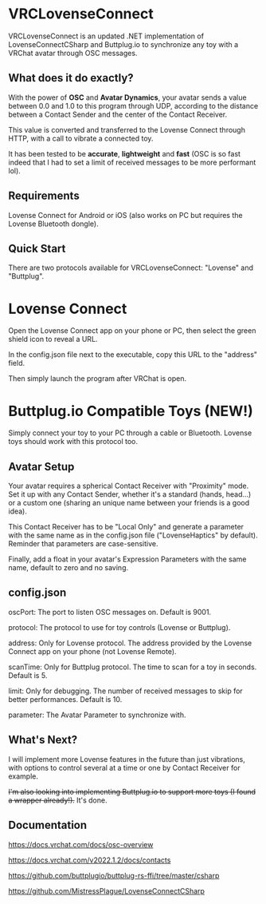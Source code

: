 # VRCLovenseConnect
VRCLovenseConnect is an updated .NET implementation of LovenseConnectCSharp and Buttplug.io to synchronize any toy with a VRChat avatar through OSC messages.

## What does it do exactly?
With the power of **OSC** and **Avatar Dynamics**, your avatar sends a value between 0.0 and 1.0 to this program through UDP, according to the distance between a Contact Sender and the center of the Contact Receiver.

This value is converted and transferred to the Lovense Connect through HTTP, with a call to vibrate a connected toy.

It has been tested to be **accurate**, **lightweight** and **fast** (OSC is so fast indeed that I had to set a limit of received messages to be more performant lol).

## Requirements
Lovense Connect for Android or iOS (also works on PC but requires the Lovense Bluetooth dongle).

## Quick Start
There are two protocols available for VRCLovenseConnect: "Lovense" and "Buttplug".

# Lovense Connect
Open the Lovense Connect app on your phone or PC, then select the green shield icon to reveal a URL.

In the config.json file next to the executable, copy this URL to the "address" field.

Then simply launch the program after VRChat is open.

# Buttplug.io Compatible Toys (NEW!)
Simply connect your toy to your PC through a cable or Bluetooth. Lovense toys should work with this protocol too.

## Avatar Setup
Your avatar requires a spherical Contact Receiver with "Proximity" mode. Set it up with any Contact Sender, whether it's a standard (hands, head...) or a custom one (sharing an unique name between your friends is a good idea).

This Contact Receiver has to be "Local Only" and generate a parameter with the same name as in the config.json file ("LovenseHaptics" by default). Reminder that parameters are case-sensitive.

Finally, add a float in your avatar's Expression Parameters with the same name, default to zero and no saving.

## config.json
oscPort: The port to listen OSC messages on. Default is 9001.

protocol: The protocol to use for toy controls (Lovense or Buttplug).

address: Only for Lovense protocol. The address provided by the Lovense Connect app on your phone (not Lovense Remote).

scanTime: Only for Buttplug protocol. The time to scan for a toy in seconds. Default is 5.

limit: Only for debugging. The number of received messages to skip for better performances. Default is 10.

parameter: The Avatar Parameter to synchronize with.

## What's Next?
I will implement more Lovense features in the future than just vibrations, with options to control several at a time or one by Contact Receiver for example.

~~I'm also looking into implementing Buttplug.io to support more toys (I found a wrapper already!).~~ It's done.

## Documentation
https://docs.vrchat.com/docs/osc-overview

https://docs.vrchat.com/v2022.1.2/docs/contacts

https://github.com/buttplugio/buttplug-rs-ffi/tree/master/csharp

https://github.com/MistressPlague/LovenseConnectCSharp
